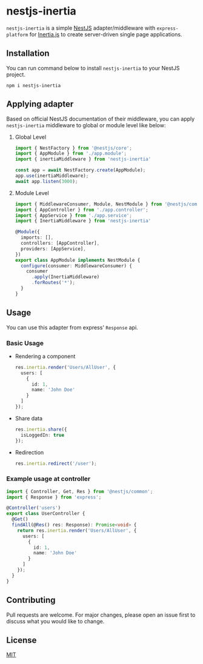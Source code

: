 # nestjs-inertia
`nestjs-inertia` is a simple [NestJS](https://nestjs.com) adapter/middleware with `express-platform` for [Inertia.js](https://inertiajs.com) to create server-driven single page applications.

## Installation
You can run command below to install `nestjs-inertia` to your NestJS project.

```
npm i nestjs-inertia
```

## Applying adapter
Based on official NestJS documentation of their middleware, you can apply `nestjs-inertia` middleware to global or module level like below:

1. Global Level
    ```ts
    import { NestFactory } from '@nestjs/core';
    import { AppModule } from './app.module';
    import { inertiaMiddleware } from 'nestjs-inertia'

    const app = await NestFactory.create(AppModule);
    app.use(inertiaMiddleware);
    await app.listen(3000);
    ```
2. Module Level
    ```ts
    import { MiddlewareConsumer, Module, NestModule } from '@nestjs/common';
    import { AppController } from './app.controller';
    import { AppService } from './app.service';
    import { InertiaMiddleware } from 'nestjs-inertia'

    @Module({
      imports: [],
      controllers: [AppController],
      providers: [AppService],
    })
    export class AppModule implements NestModule {
      configure(consumer: MiddlewareConsumer) {
        consumer
          .apply(InertiaMiddleware)
          .forRoutes('*');
      }
    }
    ```

## Usage
You can use this adapter from express' `Response` api.

### Basic Usage

- Rendering a component
  ```ts
  res.inertia.render('Users/AllUser', {
    users: [
      {
        id: 1,
        name: 'John Doe'
      }
    ]
  });
  ```
- Share data
  ```ts
  res.inertia.share({
    isLoggedIn: true
  });
  ```
- Redirection
  ```ts
  res.inertia.redirect('/user');
  ```

### Example usage at controller
```ts
import { Controller, Get, Res } from '@nestjs/common';
import { Response } from 'express';

@Controller('users')
export class UserController {
  @Get()
  findAll(@Res() res: Response): Promise<void> {
    return res.inertia.render('Users/AllUser', {
      users: [
        {
          id: 1,
          name: 'John Doe'
        }
      ]
    });
  }
}
```

## Contributing
Pull requests are welcome. For major changes, please open an issue first to discuss what you would like to change.

## License
[MIT](https://choosealicense.com/licenses/mit/)